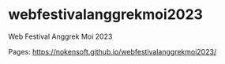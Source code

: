 # webfestivalanggrekmoi2023
Web Festival Anggrek Moi 2023

Pages: https://nokensoft.github.io/webfestivalanggrekmoi2023/
